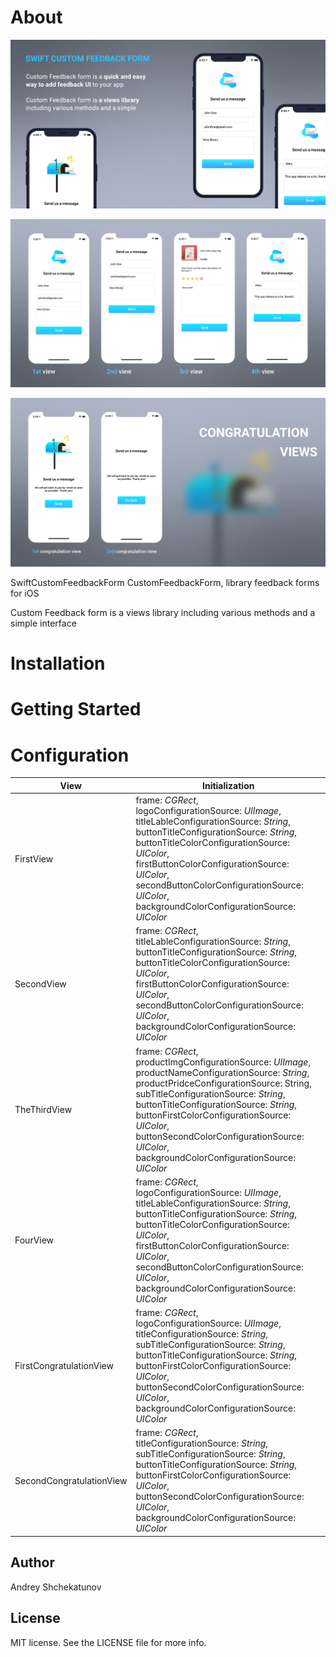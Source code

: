 # About

![alt text](https://github.com/AndNasPlay/CustomFeedbackForm/blob/main/swiftcf.png "screen")

![alt text](https://github.com/AndNasPlay/CustomFeedbackForm/blob/main/list%20of%20view.png "screen")

![alt text](https://github.com/AndNasPlay/CustomFeedbackForm/blob/main/list%20of%20Congratulation%20view.png "screen")

SwiftCustomFeedbackForm
CustomFeedbackForm,  library feedback forms for iOS

Custom Feedback form is a views library including various methods and a simple interface

# Installation

# Getting Started

# Configuration
View| Initialization
------------ | -------------
FirstView | frame: *CGRect*, <br> logoConfigurationSource: *UIImage*, <br> titleLableConfigurationSource: *String*, <br> buttonTitleConfigurationSource: *String*, <br> buttonTitleColorConfigurationSource: *UIColor*, <br> firstButtonColorConfigurationSource: *UIColor*, <br> secondButtonColorConfigurationSource: *UIColor*, <br> backgroundColorConfigurationSource: *UIColor*
SecondView | frame: *CGRect*, <br> titleLableConfigurationSource: *String*, <br> buttonTitleConfigurationSource: *String*, <br> buttonTitleColorConfigurationSource: *UIColor*, <br> firstButtonColorConfigurationSource: *UIColor*, <br> secondButtonColorConfigurationSource: *UIColor*, <br> backgroundColorConfigurationSource: *UIColor*
TheThirdView | frame: *CGRect*, <br> productImgConfigurationSource: *UIImage*, <br> productNameConfigurationSource: *String*, <br> productPridceConfigurationSource: String, <br> subTitleConfigurationSource: *String*, <br> buttonTitleConfigurationSource: *String*, <br> buttonFirstColorConfigurationSource: *UIColor*, <br> buttonSecondColorConfigurationSource: *UIColor*, <br> backgroundColorConfigurationSource: *UIColor*
FourView | frame: *CGRect*,  <br> logoConfigurationSource: *UIImage*,  <br> titleLableConfigurationSource: *String*,  <br> buttonTitleConfigurationSource: *String*, <br> buttonTitleColorConfigurationSource: *UIColor*,  <br> firstButtonColorConfigurationSource: *UIColor*,  <br> secondButtonColorConfigurationSource: *UIColor*, <br> backgroundColorConfigurationSource: *UIColor*
FirstCongratulationView | frame: *CGRect*, <br> logoConfigurationSource: *UIImage*, <br> titleConfigurationSource: *String*, <br> subTitleConfigurationSource: *String*, <br> buttonTitleConfigurationSource: *String*, <br> buttonFirstColorConfigurationSource: *UIColor*, <br> buttonSecondColorConfigurationSource: *UIColor*, <br> backgroundColorConfigurationSource: *UIColor*
SecondCongratulationView | frame: *CGRect*, <br> titleConfigurationSource: *String*, <br> subTitleConfigurationSource: *String*, <br> buttonTitleConfigurationSource: *String*, <br> buttonFirstColorConfigurationSource: *UIColor*, <br> buttonSecondColorConfigurationSource: *UIColor*, <br> backgroundColorConfigurationSource: *UIColor*

## Author
Andrey Shchekatunov

## License
MIT license. See the LICENSE file for more info.
